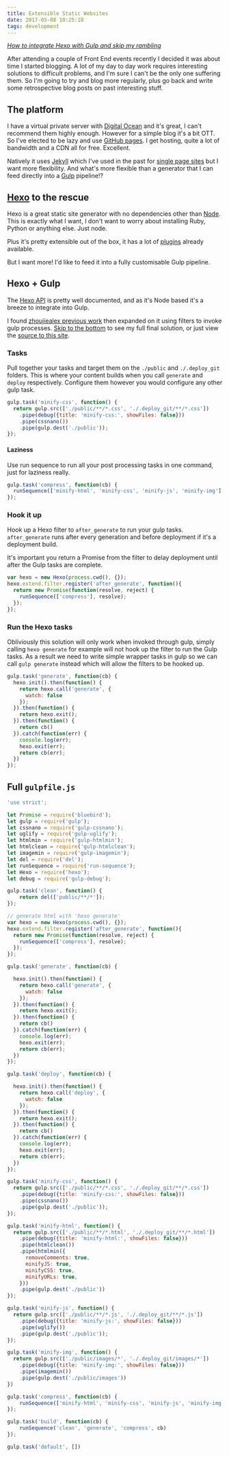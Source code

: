 ```yaml
---
title: Extensible Static Websites
date: 2017-05-08 10:25:18
tags: development
---
```


*[How to integrate Hexo with Gulp and skip my rambling](#Hexo-Gulp)*

After attending a couple of Front End events recently I decided it was about time I started blogging. A lot of my day to day work requires interesting solutions to difficult problems, and I'm sure I can't be the only one suffering them. So I'm going to try and blog more regularly, plus go back and write some retrospective blog posts on past interesting stuff.

## The platform

I have a virtual private server with [Digital Ocean](https://m.do.co/c/e4a89ea04de5) and it's great, I can't recommend them highly enough. However for a simple blog it's a bit OTT. So I've elected to be lazy and use [GitHub pages](https://pages.github.com/). I get hosting, quite a lot of bandwidth and a CDN all for free. Excellent. 

Natively it uses [Jekyll](https://jekyllrb.com/) which I've used in the past for [single page sites](https://phawxby.github.io/multitouchjs/) but I want more flexibility. And what's more flexible than a generator that I can feed directly into a [Gulp](http://gulpjs.com/) pipeline!?

## [Hexo](https://hexo.io/) to the rescue

Hexo is a great static site generator with no dependencies other than [Node](https://nodejs.org/). This is exactly what I want, I don't want to worry about installing Ruby, Python or anything else. Just node. 

Plus it's pretty extensible out of the box, it has a lot of [plugins](https://hexo.io/plugins/) already available. 

But I want more! I'd like to feed it into a fully customisable Gulp pipeline. 

## Hexo + Gulp

The [Hexo API](https://hexo.io/api/) is pretty well documented, and as it's Node based it's a breeze to integrate into Gulp. 

I found [zhoujiealex previous work](https://gist.github.com/zhoujiealex/4d926889b02b85d4d8d73f036ef728eb) then expanded on it using filters to invoke gulp processes. [Skip to the bottom](Full-gulpfile-js) to see my full final solution, or just view the [source to this site](https://github.com/phawxby/phawxby.github.io/tree/source). 

### Tasks

Pull together your tasks and target them on the `./public` and `./.deploy_git` folders. This is where your content builds when you call `generate` and `deploy` respectively. Configure them however you would configure any other gulp task.

```js
gulp.task('minify-css', function() {
  return gulp.src(['./public/**/*.css', './.deploy_git/**/*.css'])
    .pipe(debug({title: 'minify-css:', showFiles: false}))
    .pipe(cssnano())
    .pipe(gulp.dest('./public'));
});
```

#### Laziness

Use run sequence to run all your post processing tasks in one command, just for laziness really. 

```js
gulp.task('compress', function(cb) {
  runSequence(['minify-html', 'minify-css', 'minify-js', 'minify-img'], cb);
});
```

### Hook it up

Hook up a Hexo filter to `after_generate` to run your gulp tasks. `after_generate` runs after every generation and before deployment if it's a deployment build.

It's important you return a Promise from the filter to delay deployment until after the Gulp tasks are complete. 

```js
var hexo = new Hexo(process.cwd(), {});
hexo.extend.filter.register('after_generate', function(){
  return new Promise(function(resolve, reject) {
    runSequence(['compress'], resolve);
  });
});
```

### Run the Hexo tasks

Obliviously this solution will only work when invoked through gulp, simply calling `hexo generate` for example will not hook up the filter to run the Gulp tasks. As a result we need to write simple wrapper tasks in gulp so we can call `gulp generate` instead which will allow the filters to be hooked up. 

```js
gulp.task('generate', function(cb) {
  hexo.init().then(function() {
    return hexo.call('generate', {
      watch: false
    });
  }).then(function() {
    return hexo.exit();
  }).then(function() {
    return cb()
  }).catch(function(err) {
    console.log(err);
    hexo.exit(err);
    return cb(err);
  })
});
```

## Full `gulpfile.js`

```js
'use strict';

let Promise = require('bluebird');
let gulp = require('gulp');
let cssnano = require('gulp-cssnano');
let uglify = require('gulp-uglify');
let htmlmin = require('gulp-htmlmin');
let htmlclean = require('gulp-htmlclean');
let imagemin = require('gulp-imagemin');
let del = require('del');
let runSequence = require('run-sequence');
let Hexo = require('hexo');
let debug = require('gulp-debug');

gulp.task('clean', function() {
    return del(['public/**/*']);
});

// generate html with 'hexo generate'
var hexo = new Hexo(process.cwd(), {});
hexo.extend.filter.register('after_generate', function(){
  return new Promise(function(resolve, reject) {
    runSequence(['compress'], resolve);
  });
});

gulp.task('generate', function(cb) {

  hexo.init().then(function() {
    return hexo.call('generate', {
      watch: false
    });
  }).then(function() {
    return hexo.exit();
  }).then(function() {
    return cb()
  }).catch(function(err) {
    console.log(err);
    hexo.exit(err);
    return cb(err);
  })
});

gulp.task('deploy', function(cb) {

  hexo.init().then(function() {
    return hexo.call('deploy', {
      watch: false
    });
  }).then(function() {
    return hexo.exit();
  }).then(function() {
    return cb()
  }).catch(function(err) {
    console.log(err);
    hexo.exit(err);
    return cb(err);
  })
});

gulp.task('minify-css', function() {
  return gulp.src(['./public/**/*.css', './.deploy_git/**/*.css'])
    .pipe(debug({title: 'minify-css:', showFiles: false}))
    .pipe(cssnano())
    .pipe(gulp.dest('./public'));
});

gulp.task('minify-html', function() {
  return gulp.src(['./public/**/*.html', './.deploy_git/**/*.html'])
    .pipe(debug({title: 'minify-html:', showFiles: false}))
    .pipe(htmlclean())
    .pipe(htmlmin({
      removeComments: true,
      minifyJS: true,
      minifyCSS: true,
      minifyURLs: true,
    }))
    .pipe(gulp.dest('./public'))
});

gulp.task('minify-js', function() {
  return gulp.src(['./public/**/*.js', './.deploy_git/**/*.js'])
    .pipe(debug({title: 'minify-js:', showFiles: false}))
    .pipe(uglify())
    .pipe(gulp.dest('./public'));
});

gulp.task('minify-img', function() {
  return gulp.src(['./public/images/*', './.deploy_git/images/*'])
    .pipe(debug({title: 'minify-img:', showFiles: false}))
    .pipe(imagemin())
    .pipe(gulp.dest('./public/images'))
})

gulp.task('compress', function(cb) {
    runSequence(['minify-html', 'minify-css', 'minify-js', 'minify-img'], cb);
});

gulp.task('build', function(cb) {
    runSequence('clean', 'generate', 'compress', cb)
});

gulp.task('default', [])
```